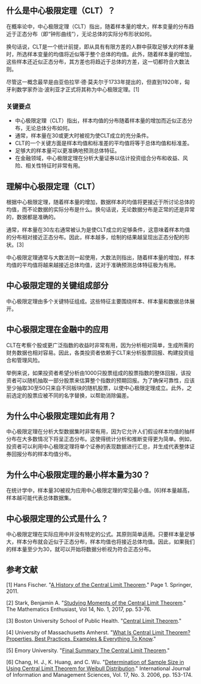 ## 什么是中心极限定理（CLT）？

在概率论中，中心极限定理（CLT）指出，随着样本量的增大，样本变量的分布趋近于正态分布（即“钟形曲线”），无论总体的实际分布形状如何。

换句话说，CLT是一个统计前提，即从具有有限方差的人群中获取足够大的样本量时，所选样本变量的均值将近似等于整个总体的均值。此外，随着样本量的增加，这些样本还近似正态分布，其方差也将趋近于总体的方差，这一切都符合大数法则。

尽管这一概念最早是由亚伯拉罕·德·莫夫尔于1733年提出的，但直到1920年，匈牙利数学家乔治·波利亚才正式将其称为中心极限定理。[1]

### 关键要点

- 中心极限定理（CLT）指出，样本均值的分布随着样本量的增加而近似正态分布，无论总体分布如何。
- 通常，样本量在30或更大时被视为使CLT成立的充分条件。
- CLT的一个关键方面是样本均值和标准差的平均值将等于总体均值和标准差。
- 足够大的样本量可以更准确地预测总体特征。
- 在金融领域，中心极限定理在分析大量证券以估计投资组合分布和收益、风险、相关性特征时非常有用。

## 理解中心极限定理（CLT）

根据中心极限定理，随着样本量的增加，数据样本的均值将更接近于所讨论总体的均值，而不论数据的实际分布是什么。换句话说，无论数据分布是正常的还是异常的，数据都是准确的。

通常，样本量在30左右通常被认为是使CLT成立的足够条件，这意味着样本均值的分布相对接近正态分布。因此，样本越多，绘制的结果越呈现出正态分配的形状。[3]

中心极限定理通常与大数法则一起使用，大数法则指出，随着样本量的增加，样本均值的平均值将越来越接近总体均值，这对于准确预测总体特征极为有用。

## 中心极限定理的关键组成部分

中心极限定理由多个关键特征组成。这些特征主要围绕样本、样本量和数据总体展开。

## 中心极限定理在金融中的应用

CLT在考察个股或更广泛指数的收益时非常有用，因为分析相对简单，生成所需的财务数据也相对容易。因此，各类投资者依赖于CLT来分析股票回报、构建投资组合和管理风险。

举例来说，如果投资者希望分析由1000只股票组成的股票指数的整体回报，该投资者可以随机抽取一部分股票来估算整个指数的预期回报。为了确保可靠性，应该至少抽取30至50只来自不同板块的随机股票，以使中心极限定理成立。此外，之前选定的股票应被不同的名字替换，以帮助消除偏差。

## 为什么中心极限定理如此有用？

中心极限定理在分析大型数据集时非常有用，因为它允许人们假设样本均值的抽样分布在大多数情况下将呈正态分布。这使得统计分析和推断变得更为简单。例如，投资者可以利用中心极限定理将单个证券的表现数据进行汇总，并生成代表整体证券回报分布的样本均值分布。

## 为什么中心极限定理的最小样本量为30？

在统计学中，样本量30被视为应用中心极限定理的常见最小值。[6]样本量越高，样本越可能代表总体数据集。

## 中心极限定理的公式是什么？

中心极限定理在实际应用中并没有特定的公式。其原则简单适用。只要样本量足够大，样本分布就会近似于正态分布，样本均值也将接近总体均值。因此，如果我们的样本量至少为30，就可以开始将数据分析视为符合正态分布。

## 参考文献

[1] Hans Fischer. "[A History of the Central Limit Theorem](https://www.medicine.mcgill.ca/epidemiology/hanley/bios601/GaussianModel/HistoryCentralLimitTheorem.pdf)." Page 1. Springer, 2011.

[2] Stark, Benjamin A. "[Studying Moments of the Central Limit Theorem](https://scholarworks.umt.edu/tme/vol14/iss1/6/)." The Mathematics Enthusiast, Vol 14, No. 1, 2017, pp. 53-76.

[3] Boston University School of Public Health. "[Central Limit Theorem](https://sphweb.bumc.bu.edu/otlt/mph-modules/bs/bs704_probability/BS704_Probability12.html)."

[4] University of Massachusetts Amherst. "[What Is Central Limit Theorem? Properties, Best Practices, Examples & Everything To Know](https://bootcamp.umass.edu/blog/quality-management/central-limit-theorem)."

[5] Emory University. "[Final Summary The Central Limit Theorem](https://psychology.emory.edu/clinical/bliwise/Tutorials/CLT/CLT/fsummary.htm)."

[6] Chang, H. J., K. Huang, and C. Wu. "[Determination of Sample Size in Using Central Limit Theorem for Weibull Distribution](http://163.13.238.245/IJIMS/files/recruit/569_76fb6a86.pdf)." International Journal of Information and Management Sciences, Vol. 17, No. 3. 2006, pp. 153-174.
